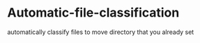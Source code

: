 # Automatic-file-classification
automatically classify files to move directory that you already set
